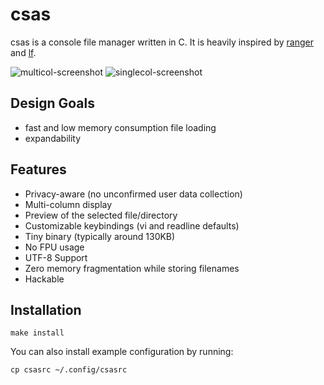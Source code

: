 # csas
csas is a console file manager written in C. It is heavily inspired by [ranger](https://github.com/ranger/ranger) and [lf](https://github.com/gokcehan/lf).

![multicol-screenshot](https://i.imgur.com/bswcTiS.png)
![singlecol-screenshot](https://i.imgur.com/OiZy6ft.png)

## Design Goals

 - fast and low memory consumption file loading
 - expandability

## Features

 - Privacy-aware (no unconfirmed user data collection)
 - Multi-column display
 - Preview of the selected file/directory
 - Customizable keybindings (vi and readline defaults)
 - Tiny binary (typically around 130KB)
 - No FPU usage
 - UTF-8 Support
 - Zero memory fragmentation while storing filenames
 - Hackable

## Installation
    make install

You can also install example configuration by running:

    cp csasrc ~/.config/csasrc
